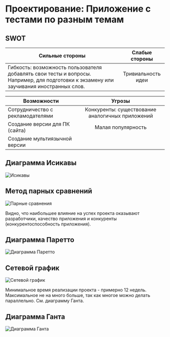 Проектирование: Приложение с тестами по разным темам
=======================

SWOT
-------
| Сильные стороны  | Слабые стороны|
|---|:-:|
| Гибкость: возможность пользователя добавлять свои тесты и вопросы. Например, для подготовки к экзамену или заучивания иностранных слов.| Тривиальность идеи | 

| Возможности  | Угрозы|
|---|:-:|
| Сотрудничество с рекламодателями| Конкуренты: существование аналогичных приложений| 
|Создание версии для ПК (сайта)| Малая популярность|
|Создание мультиязычной версии||

Диаграмма Исикавы
------
![Исикавы](https://lh4.googleusercontent.com/nDBVXki0VgWQOwY2W8GbYFzIa8G79fzcIfcWw07cUAAq7DCWUr4HmiHr7WO4ArJDkDakwPyOzEYzEJU=w1366-h638-rw "Исикавы") 

Метод парных сравнений
-------------
![Парные сравнения](https://pp.userapi.com/c636621/v636621670/5b484/rgJluwJgclY.jpg "Парные сравнения") 

Видно, что наибольшее влияние на успех проекта оказывают разработчики, качество приложения и конкуренты (конкурентоспособность приложения).

Диаграмма Паретто
------
![Диаграмма Паретто](https://pp.userapi.com/c636621/v636621670/5b4c4/FQER1AVOiDs.jpg "Диаграмма Паретто") 

Сетевой график
--------------------
![Сетевой график](https://pp.userapi.com/c636621/v636621670/5b4e6/0IYzE-d_o0Q.jpg "Сетевой график")

Минимальное время реализации проекта - примерно 12 недель. Максимальное не на много больше, так как многое можно делать параллельно. См. диаграмму Ганта.

 Диаграмма Ганта 
 ----------------
![Диаграмма Ганта](https://pp.userapi.com/c636621/v636621670/5b4ef/FKpYTHbuTUo.jpg "Диаграмма Ганта")
